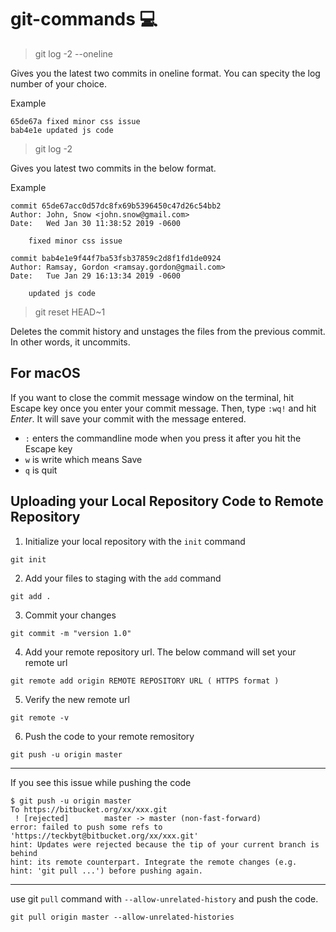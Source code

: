 # git-commands :computer:	


> git log -2 --oneline

Gives you the latest two commits in oneline format. You can specity the log number of your choice. 

Example
```
65de67a fixed minor css issue
bab4e1e updated js code
```

> git log -2 

Gives you latest two commits in the below format.

Example
```
commit 65de67acc0d57dc8fx69b5396450c47d26c54bb2
Author: John, Snow <john.snow@gmail.com>
Date:   Wed Jan 30 11:38:52 2019 -0600

    fixed minor css issue

commit bab4e1e9f44f7ba53fsb37859c2d8f1fd1de0924
Author: Ramsay, Gordon <ramsay.gordon@gmail.com>
Date:   Tue Jan 29 16:13:34 2019 -0600

    updated js code
```


> git reset HEAD~1

Deletes the commit history and unstages the files from the previous commit. In other words, it uncommits. 

## For macOS
If you want to close the commit message window on the terminal, hit Escape key once you enter your commit message. Then, type `:wq!` and hit *Enter*. It will save your commit with the message entered. 
- `:` enters the commandline mode when you press it after you hit the Escape key
- `w` is write which means Save
- `q` is quit

## Uploading your Local Repository Code to Remote Repository
1. Initialize your local repository with the `init` command
```
git init
```
2. Add your files to staging with the `add` command
```
git add . 
```
3. Commit your changes 
```
git commit -m "version 1.0"
```
4. Add your remote repository url. The below command will set your remote url 
```
git remote add origin REMOTE REPOSITORY URL ( HTTPS format )  
```
5. Verify the new remote url 
```
git remote -v
```
6. Push the code to your remote remository
```
git push -u origin master
```
<hr>

If you see this issue while pushing the code  

```
$ git push -u origin master
To https://bitbucket.org/xx/xxx.git
 ! [rejected]        master -> master (non-fast-forward)
error: failed to push some refs to 'https://teckbyt@bitbucket.org/xx/xxx.git'
hint: Updates were rejected because the tip of your current branch is behind
hint: its remote counterpart. Integrate the remote changes (e.g.
hint: 'git pull ...') before pushing again.
```

<hr>

use git `pull` command with `--allow-unrelated-history` and push the code. 
```
git pull origin master --allow-unrelated-histories
```

